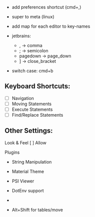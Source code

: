 
- add preferences shortcut (cmd+,)
- super to meta (linux)
    
- add map for each editor to key-names
- jetbrains:
    - , -> comma
    - ; -> semicolon 
    - pagedown -> page_down
    - ] -> close_bracket

- switch case: cmd+b

       
## Keyboard Shortcuts:
- [ ] Navigation
- [ ] Moving Statements
- [ ] Execute Statements
- [ ] Find/Replace Statements

## Other Settings:
Look & Feel [ ]
Allow 

Plugins
- String Manipulation
- Material Theme
- PSI Viewer
- DotEnv support
- 
                       
- Alt+Shift for tables/move
